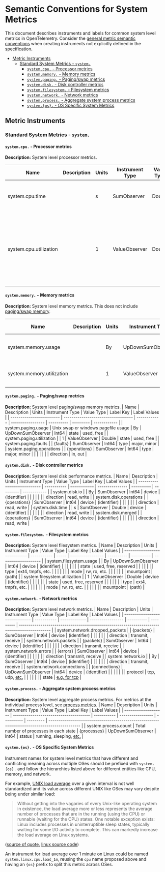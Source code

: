 # Semantic Conventions for System Metrics

This document describes instruments and labels for common system level
metrics in OpenTelemetry. Consider the [general metric semantic
conventions](README.md#general-metric-semantic-conventions) when creating
instruments not explicitly defined in the specification.

<!-- Re-generate TOC with `markdown-toc --no-first-h1 -i` -->

<!-- toc -->

- [Metric Instruments](#metric-instruments)
  * [Standard System Metrics - `system.`](#standard-system-metrics---system)
    + [`system.cpu.` - Processor metrics](#systemcpu---processor-metrics)
    + [`system.memory.` - Memory metrics](#systemmemory---memory-metrics)
    + [`system.paging.` - Paging/swap metrics](#systempaging---pagingswap-metrics)
    + [`system.disk.` - Disk controller metrics](#systemdisk---disk-controller-metrics)
    + [`system.filesystem.` - Filesystem metrics](#systemfilesystem---filesystem-metrics)
    + [`system.network.` - Network metrics](#systemnetwork---network-metrics)
    + [`system.process.` - Aggregate system process metrics](#systemprocess---aggregate-system-process-metrics)
    + [`system.{os}.` - OS Specific System Metrics](#systemos---os-specific-system-metrics)

<!-- tocstop -->

## Metric Instruments

### Standard System Metrics - `system.`

#### `system.cpu.` - Processor metrics

**Description:** System level processor metrics.

| Name                   | Description | Units | Instrument Type | Value Type | Label Key(s) | Label Values                        |
| ---------------------- | ----------- | ----- | --------------- | ---------- | --------- | ----------------------------------- |
| system.cpu.time        |             | s     | SumObserver     | Double     | state     | idle, user, system, interrupt, etc. |
|                        |             |       |                 |            | cpu       | CPU number [0..n-1]                   |
| system.cpu.utilization |             | 1     | ValueObserver   | Double     | state     | idle, user, system, interrupt, etc. |
|                        |             |       |                 |            | cpu       | CPU number (0..n)                   |

#### `system.memory.` - Memory metrics

**Description:** System level memory metrics. This does not include [paging/swap
memory](#systempaging---pagingswap-metrics).

| Name                      | Description | Units | Instrument Type   | Value Type | Label Key | Label Values             |
| ------------------------- | ----------- | ----- | ----------------- | ---------- | --------- | ------------------------ |
| system.memory.usage       |             | By    | UpDownSumObserver | Int64      | state     | used, free, cached, etc. |
| system.memory.utilization |             | 1     | ValueObserver     | Double     | state     | used, free, cached, etc. |

#### `system.paging.` - Paging/swap metrics

**Description:** System level paging/swap memory metrics.
| Name                      | Description                         | Units        | Instrument Type   | Value Type | Label Key | Label Values |
| ------------------------- | ----------------------------------- | ------------ | ----------------- | ---------- | --------- | ------------ |
| system.paging.usage       | Unix swap or windows pagefile usage | By           | UpDownSumObserver | Int64      | state     | used, free   |
| system.paging.utilization |                                     | 1            | ValueObserver     | Double     | state     | used, free   |
| system.paging.faults      |                                     | {faults}     | SumObserver       | Int64      | type      | major, minor |
| system.paging.operations  |                                     | {operations} | SumObserver       | Int64      | type      | major, minor |
|                           |                                     |              |                   |            | direction | in, out      |

#### `system.disk.` - Disk controller metrics

**Description:** System level disk performance metrics.
| Name                         | Description | Units        | Instrument Type | Value Type | Label Key | Label Values |
| ---------------------------- | ----------- | ------------ | --------------- | ---------- | --------- | ------------ |
| system.disk.io<!--notlink--> |             | By           | SumObserver     | Int64      | device    | (identifier) |
|                              |             |              |                 |            | direction | read, write  |
| system.disk.operations       |             | {operations} | SumObserver     | Int64      | device    | (identifier) |
|                              |             |              |                 |            | direction | read, write  |
| system.disk.time             |             | s            | SumObserver     | Double     | device    | (identifier) |
|                              |             |              |                 |            | direction | read, write  |
| system.disk.merged           |             | {operations} | SumObserver     | Int64      | device    | (identifier) |
|                              |             |              |                 |            | direction | read, write  |

#### `system.filesystem.` - Filesystem metrics

**Description:** System level filesystem metrics.
| Name                          | Description | Units | Instrument Type   | Value Type | Label Key  | Label Values         |
| ----------------------------- | ----------- | ----- | ----------------- | ---------- | ---------- | -------------------- |
| system.filesystem.usage       |             | By    | UpDownSumObserver | Int64      | device     | (identifier)         |
|                               |             |       |                   |            | state      | used, free, reserved |
|                               |             |       |                   |            | type       | ext4, tmpfs, etc.    |
|                               |             |       |                   |            | mode       | rw, ro, etc.         |
|                               |             |       |                   |            | mountpoint | (path)               |
| system.filesystem.utilization |             | 1     | ValueObserver     | Double     | device     | (identifier)         |
|                               |             |       |                   |            | state      | used, free, reserved |
|                               |             |       |                   |            | type       | ext4, tmpfs, etc.    |
|                               |             |       |                   |            | mode       | rw, ro, etc.         |
|                               |             |       |                   |            | mountpoint | (path)               |

#### `system.network.` - Network metrics

**Description:** System level network metrics.
| Name                            | Description | Units         | Instrument Type   | Value Type | Label Key | Label Values                                                                                   |
| ------------------------------- | ----------- | ------------- | ----------------- | ---------- | --------- | ---------------------------------------------------------------------------------------------- |
| system.network.dropped_packets  |             | {packets}     | SumObserver       | Int64      | device    | (identifier)                                                                                   |
|                                 |             |               |                   |            | direction | transmit, receive                                                                              |
| system.network.packets          |             | {packets}     | SumObserver       | Int64      | device    | (identifier)                                                                                   |
|                                 |             |               |                   |            | direction | transmit, receive                                                                              |
| system.network.errors           |             | {errors}      | SumObserver       | Int64      | device    | (identifier)                                                                                   |
|                                 |             |               |                   |            | direction | transmit, receive                                                                              |
| system<!--notlink-->.network.io |             | By            | SumObserver       | Int64      | device    | (identifier)                                                                                   |
|                                 |             |               |                   |            | direction | transmit, receive                                                                              |
| system.network.connections      |             | {connections} | UpDownSumObserver | Int64      | device    | (identifier)                                                                                   |
|                                 |             |               |                   |            | protocol  | tcp, udp, [etc.](https://en.wikipedia.org/wiki/Transport_layer#Protocols)                      |
|                                 |             |               |                   |            | state     | [e.g. for tcp](https://en.wikipedia.org/wiki/Transmission_Control_Protocol#Protocol_operation) |

#### `system.process.` - Aggregate system process metrics

**Description:** System level aggregate process metrics. For metrics at the
individual process level, see [process metrics](process-metrics.md).
| Name                 | Description                             | Units       | Instrument Type   | Value Type | Label Key | Label Values                                                                                   |
| -------------------- | --------------------------------------- | ----------- | ----------------- | ---------- | --------- | ---------------------------------------------------------------------------------------------- |
| system.process.count | Total number of processes in each state | {processes} | UpDownSumObserver | Int64      | status    | running, sleeping, [etc.](https://man7.org/linux/man-pages/man1/ps.1.html#PROCESS_STATE_CODES) |

#### `system.{os}.` - OS Specific System Metrics

Instrument names for system level metrics that have different and conflicting
meaning across multiple OSes should be prefixed with `system.{os}.` and
follow the hierarchies listed above for different entities like CPU, memory,
and network.

For example, [UNIX load
average](https://en.wikipedia.org/wiki/Load_(computing)) over a given
interval is not well standardized and its value across different UNIX like
OSes may vary despite being under similar load:

> Without getting into the vagaries of every Unix-like operating system in
existence, the load average more or less represents the average number of
processes that are in the running (using the CPU) or runnable (waiting for
the CPU) states. One notable exception exists: Linux includes processes in
uninterruptible sleep states, typically waiting for some I/O activity to
complete. This can markedly increase the load average on Linux systems.

([source of
quote](https://github.com/torvalds/linux/blob/e4cbce4d131753eca271d9d67f58c6377f27ad21/kernel/sched/loadavg.c#L11-L18),
[linux source
code](https://github.com/torvalds/linux/blob/e4cbce4d131753eca271d9d67f58c6377f27ad21/kernel/sched/loadavg.c#L11-L18))

An instrument for load average over 1 minute on Linux could be named
`system.linux.cpu.load_1m`, reusing the `cpu` name proposed above and having
an `{os}` prefix to split this metric across OSes.
